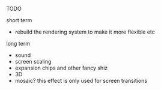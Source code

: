 TODO

short term

 * rebuild the rendering system to make it more flexible etc
 
long term

 * sound
 * screen scaling
 * expansion chips and other fancy shiz
 * 3D
 * mosaic? this effect is only used for screen transitions
 
